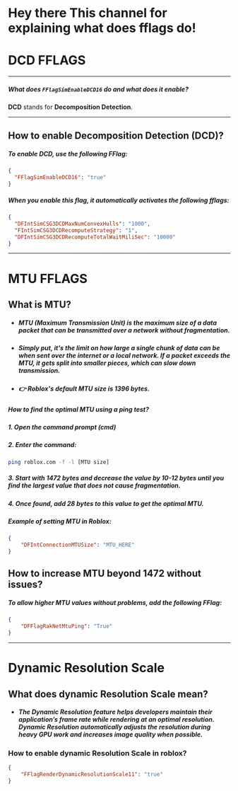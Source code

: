 # Hey there This channel for explaining what does fflags do!
# DCD FFLAGS
---
##### What does `FFlagSimEnableDCD16` do and what does it enable?

**DCD** stands for **Decomposition Detection**.

---

## How to enable Decomposition Detection (DCD)?

##### To enable DCD, use the following FFlag:

```json
{
  "FFlagSimEnableDCD16": "true"
}
```

##### When you enable this flag, it automatically activates the following fflags:
```json
{
  "DFIntSimCSG3DCDMaxNumConvexHulls": "1000",
  "FIntSimCSG3DCDRecomputeStrategy": "1",
  "DFIntSimCSG3DCDRecomputeTotalWaitMiliSec": "10000"
}
```
---
# MTU FFLAGS

## What is MTU?
- ##### MTU (Maximum Transmission Unit) is the maximum size of a data packet that can be transmitted over a network without fragmentation.

- ##### Simply put, it's the limit on how large a single chunk of data can be when sent over the internet or a local network. If a packet exceeds the MTU, it gets split into smaller pieces, which can slow down transmission.

- ##### 👉 Roblox's default MTU size is **1396 bytes**.

##### How to find the optimal MTU using a **ping test**?
##### 1. Open the command prompt (**cmd**)
##### 2. Enter the command:
   ```sh
   ping roblox.com -f -l [MTU size]
   ```
##### 3. Start with **1472 bytes** and decrease the value by **10-12 bytes** until you find the largest value that does not cause fragmentation.
##### 4. Once found, **add 28 bytes** to this value to get the **optimal MTU**.

##### Example of setting MTU in Roblox:
```json
{
    "DFIntConnectionMTUSize": "MTU_HERE"
}
```
## How to increase MTU beyond 1472 without issues?
##### To allow higher MTU values without problems, add the following FFlag:
```json
{
    "DFFlagRakNetMtuPing": "True"
}
```
---
# Dynamic Resolution Scale
## What does dynamic Resolution Scale mean?
- ##### The Dynamic Resolution feature helps developers maintain their application’s frame rate while rendering at an optimal resolution. Dynamic Resolution automatically adjusts the resolution during heavy GPU work and increases image quality when possible.
### How to enable dynamic Resolution Scale in roblox?
```json
{
    "FFlagRenderDynamicResolutionScale11": "true"
}
```
